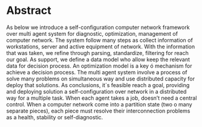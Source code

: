 # Abstract
As below we introduce a self-configuration computer network framework over multi agent system for diagnostic, optimization, management of computer network. The system follow many steps as collect information of workstations, server and active equipment of network. With the information that was taken, we refine through parsing, standardize, filtering for reach our goal. As support, we define a data model who allow keep the relevant data for decision process. An optimization model is a key ó mechanism for achieve a decision process. The multi agent system involve a process of solve many problems on simultaneous way and use distributed capacity for deploy that solutions. As conclusions, it´s feasible reach a goal, providing and deploying solution a self-configuration over network in a distributed way for a multiple task. When each agent takes a job, doesn’t need a central control. When a computer network come into a partition state (two o many separate pieces), each piece must resolve their interconnection problems as a health, stability or self-diagnostic. 
